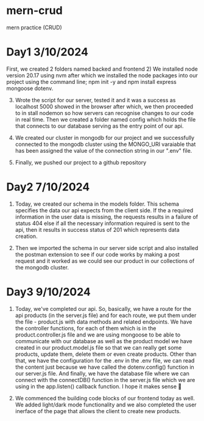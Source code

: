 # mern-crud
mern practice (CRUD)

# Day1 3/10/2024
First, we created 2 folders named backed and frontend
2) We installed node version 20.17 using nvm after which we installed the node packages into our project using the command line; npm init -y and npm install express mongoose dotenv.

3) Wrote the script for our server, tested it and it was a success as localhost 5000 showed in the browser after which, we then proceeded to in stall nodemon so how servers can recognise changes to our code in real time.
Then we created a folder named config which holds the file that connects to our database serving as the entry point of our api.

4) We created our cluster in mongodb for our project and we successfully connected to the mongodb cluster using the MONGO_URI varaiable that has been assigned the value of the connection string in our ".env" file.

5) Finally, we pushed our project to a github repository


# Day2 7/10/2024
1) Today, we created our schema in the models folder. This schema specifies the data our api expects from the client side. If the a required information in the user data is missing, the requests results in a failure of status 404 else if all the necessary information required is sent to the api, then it results in success status of 201 which represents data creation.

2) Then we imported the schema in our server side script and also installed the postman extension to see if our code works by making a post request and it worked as we could see our product in our collections of the mongodb cluster.


# Day3 9/10/2024
1) Today, we've completed our api. So, basically, we have a route for the api products (in the server.js file) and for each route, we put them under the file - product.js with data methods and related endpoints. We have the controller functions, for each of them which is in the product.controller.js file and we are using mongoose to be able to communicate with our database as well as the product model we have created in our product.model.js file so that we can really get some products, update them, delete them or even create products. Other than that, we have the configuration for the .env in the .env file, we can read the content just because we have called the dotenv.config() function in our server.js file. And finally, we have the database file where we can connect with the connectDB() function in the server.js file which we are using in the app.listen() callback function. I hope it makes sense 🙂

2) We commenced the building code blocks of our frontend today as well. We added light/dark mode functionality and we also completed the user inerface of the page that allows the client to create new products.